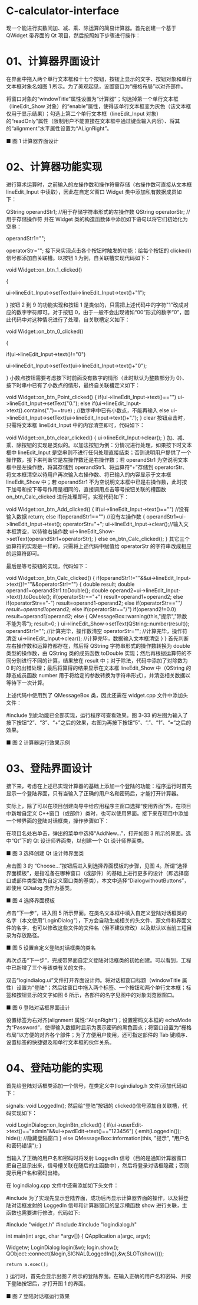 # C-calculator-interface
现一个能进行实数间加、减、乘、除运算的简易计算器。首先创建一个基于 QWidget 带界面的 Qt 项目，然后按照如下步骤进行操作：

# 01、计算器界面设计
在界面中拖入两个单行文本框和十七个按钮，按钮上显示的文字、按钮对象和单行文本框对象名如图 1 所示。为了美观起见，设置窗口为“栅格布局”以对齐部件。

将窗口对象的“windowTitle”属性设置为“计算器”；勾选掉第一个单行文本框（lineEdit_Show 对象）的“enable”属性，使得该单行文本框变为灰色（该文本框仅用于显示结果）；勾选上第二个单行文本框（lineEdit_Input 对象）的“readOnly”属性（限制用户不能直接在文本框中通过键盘输入内容）、将其的“alignment”水平属性设置为“ALignRight”。




■ 图 1 计算器界面设计

# 02、计算器功能实现
进行算术运算时，之前输入的左操作数和操作符需存储（右操作数可直接从文本框 lineEdit_Input 中读取），因此在自定义窗口 Widget 类中添加私有数据成员如下：

QString operandStr1; //用于存储字符串形式的左操作数
QString operatorStr; //用于存储操作符
并在 Widget 类的构造函数体中添加如下语句以将它们初始化为空串：

operandStr1="";

operatorStr="";
接下来实现点击各个按钮时触发的功能：给每个按钮的 clicked()信号都添加自关联槽。以按钮 1 为例，自关联槽实现代码如下：

void Widget::on_btn_1_clicked()

{

  ui->lineEdit_Input->setText(ui->lineEdit_Input->text()+"1");

}
按钮 2 到 9 的功能实现和按钮 1 是类似的，只需把上述代码中的字符"1"改成对应的数字字符即可。对于按钮 0，由于一般不会出现诸如“00”形式的数字“0”，因此代码中对这种情况进行了处理，自关联槽定义如下：

void Widget::on_btn_0_clicked()

{

if(ui->lineEdit_Input->text()!="0")

ui->lineEdit_Input->setText(ui->lineEdit_Input->text()+"0");

}
小数点按钮需要考虑按下时前面没有数字的情形（此时默认为整数部分为 0）、按下时串中已有了小数点的情形，最终自关联槽定义如下：

void Widget::on_btn_Point_clicked()
{
if(ui->lineEdit_Input->text()=="")
ui->lineEdit_Input->setText("0.");
else if(ui->lineEdit_Input->text().contains(".")==true)
; //数字串中已有小数点，不能再输入
else
ui->lineEdit_Input->setText(ui->lineEdit_Input->text()+".");
}
clear 按钮点击时，只需将文本框 lineEdit_Input 中的内容清空即可，代码如下：

void Widget::on_btn_clear_clicked()
{
ui->lineEdit_Input->clear();
}
加、减、乘、除按钮的实现是类似的。以加法按钮为例：分情况进行处理，如果按下时文本框中 lineEdit_Input 是空串则不进行任何处理直接结束；否则说明用户提供了一个操作数，接下来判断它是左操作数还是右操作数；若 operandStr1 为空说明文本框中是左操作数，将其存储到 operandStr1、将运算符“+”存储到 operatorStr、将文本框清空以待用户再次输入右操作数、将已输入的内容显示于文本框 lineEdit_Show 中；若 operandStr1 不为空说明文本框中已是右操作数，此时按下加号和按下等号作用是相同的，直接调用点击等号按钮关联的槽函数 on_btn_Calc_clicked 进行处理即可。实现代码如下：

void Widget::on_btn_Add_clicked()
{
if(ui->lineEdit_Input->text()=="") //没有输入数据
return;
else if(operandStr1=="") //没有左操作数
{
operandStr1=ui->lineEdit_Input->text();
operatorStr="+";
ui->lineEdit_Input->clear();//输入文本框清空，以待输右操作数
ui->lineEdit_Show->setText(operandStr1+operatorStr);
}
else
on_btn_Calc_clicked();
}
其它三个运算符的实现是一样的，只需将上述代码中赋值给 operatorStr 的字符串改成相应的运算符即可。

最后是等号按钮的实现，代码如下：

void Widget::on_btn_Calc_clicked()
  {
if(operandStr1!=""&&ui->lineEdit_Input->text()!=""&&operatorStr!="")
{
  double result;
  double operand1=operandStr1.toDouble();
  double operand2=ui->lineEdit_Input->text().toDouble();
  if(operatorStr=="+")
  result=operand1+operand2;
  else if(operatorStr=="-")
  result=operand1-operand2;
  else if(operatorStr=="*")
  result=operand1*operand2;
  else if(operatorStr=="/")
  if(operand2!=0.0)
  result=operand1/operand2;
  else
  {
  QMessageBox::warning(this,"提示","除数不能为零");
  result=0;
  }
  ui->lineEdit_Show->setText(QString::number(result));
  operandStr1=""; //计算完毕，操作数清空
  operatorStr=""; //计算完毕，操作符清空
  ui->lineEdit_Input->clear(); //计算完毕，数据输入文本框清空
    }
}
首先判断左右操作数和运算符都存在，然后将 QString 字符串形式的操作数转换为 double 类型的操作数，由 QString 类的成员函数 toDouble 实现；然后再根据运算符的不同分别进行不同的计算，结果放在 result 中；对于除法，代码中添加了对除数为 0 时的出错处理；最后将算得的结果显示在文本框 lineEdit_Show 中（QString 的静态成员函数 number 用于将给定的参数转换为字符串形式），并清空相关数据以等待下一次计算。

上述代码中使用到了 QMessageBox 类，因此还需在 widget.cpp 文件中添加头文件：

#include<QMessageBox>
到此功能已全部实现，运行程序可查看效果。图 3-33 的左图为输入了按下按钮“2”、“3”、“+”之后的效果，右图为再按下按钮“5”、“.”、“1”、“=”之后的效果。




■ 图 2 计算器运行效果示例

# 03、登陆界面设计
接下来，考虑在上述已实现计算器的基础上添加一个登陆的功能：程序运行时首先显示一个登陆界面，只有当输入了正确的用户名和密码后，才能打开计算器。

实际上，除了可以在项目创建向导中给应用程序主窗口选择“使用界面”外，在项目中新增自定义 C++窗口（或部件）类时，也可以使用界面。接下来在项目中添加一个带界面的登陆对话框类，操作步骤如下：

在项目名处右单击，弹出的菜单中选择“AddNew…”，打开如图 3 所示的界面。选中“Qt”下的 Qt 设计师界面类，以创建一个 Qt 设计师界面类。




■ 图 3 选择创建 Qt 设计师界面类

点击图 3 的 “Choose…”按钮后进入到选择界面模板的步骤，见图 4。所谓“选择界面模板”，是指准备在哪种窗口（或部件）的基础上进行更多的设计（即选择窗口或部件类型做为自定义窗口类的基类），本文中选择“DialogwithoutButtons”，即使用 QDialog 类作为基类。




 ■ 图 4 选择界面模板

点击“下一步”，进入图 5 所示界面。在类名文本框中填入自定义登陆对话框类的名字（本文使用“LoginDialog”），下方会自动生成相关的头文件、源文件和界面文件的名字，也可以修改这些文件的文件名（但不建议修改）以及默认以当前工程目录为存放路径。




■ 图 5 设置自定义登陆对话框类的类名

再次点击“下一步”，完成带界面自定义登陆对话框类的初始创建。可以看到，工程中已新增了三个与该类有关的文件。

双击“logindialog.ui”文件打开界面设计师。将对话框窗口标题（windowTitle 属性）设置为“登陆”；然后往窗口中拖入两个标签、一个按钮和两个单行文本框；标签和按钮显示的文字如图 6 所示，各部件的名字见图中的对象浏览器窗口。




■ 图 6 登陆对话框界面设计

设置标签为右对齐(alignment 属性:“AlignRight”)；设置密码文本框的 echoMode 为“Password”，使得输入数据时显示为表示密码的黑色圆点；将窗口设置为“栅格布局”以方便的对齐各个部件；为了方便用户使用，还可指定部件的 Tab 键顺序、设置标签的快捷键及和单行文本框的伙伴关系。

# 04、登陆功能的实现
首先给登陆对话框类添加一个信号，在类定义中(logindialog.h 文件)添加代码如下：

signals:
void LoggedIn();
然后给“登陆”按钮的 clicked()信号添加自关联槽，代码实现如下：

void LoginDialog::on_loginBtn_clicked()
{
if(ui->userEdit->text()=="admin"&&ui->pwdEdit->text()=="123456")
{
emit(LoggedIn());
hide(); //隐藏登陆窗口
}
else
QMessageBox::information(this, "提示",
                            "用户名和密码错误");
}



当输入了正确的用户名和密码时将发射 LoggedIn 信号（目的是通知计算器窗口把自己显示出来，信号槽关联在随后的主函数中），然后将登录对话框隐藏；否则提示用户名和密码出错。

在 logindialog.cpp 文件中还需添加如下头文件：

#include<QMessageBox>
为了实现先显示登陆界面，成功后再显示计算器界面的操作，以及将登陆对话框发射的 LoggedIn 信号和计算器窗口的显示槽函数 show 进行关联，主函数也需要进行修改，代码如下:

#include "widget.h"
#include <QApplication>
#include "logindialog.h"
 
int main(int argc, char *argv[])
{
    QApplication a(argc, argv);
 
Widgetw;
    LoginDialog login(&w);
    login.show();
    QObject::connect(&login,SIGNAL(LoggedIn()),&w,SLOT(show()));
 
    return a.exec();
}
运行时，首先会显示出图 7 所示的登陆界面。在输入正确的用户名和密码、并按下登陆按钮后，才打开图 1 的界面。




■ 图 7 登陆对话框运行效果
